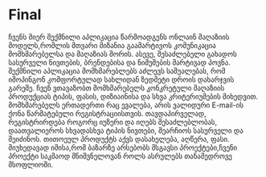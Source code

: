 # Final
ჩვენს მიერ შექმნილი აპლიკაცია წარმოადგენს ონლაინ მაღაზიის მოდელს,რომლის მთვარი მიზანია გაამარტივოს
კომუნიკაცია მომხმარებელსა და მაღაზიას შორის. ასევე, შესაძლებელი გახადოს 
სასურველი ნივთების, ბრენდებისა და ნიმუშების  მარტივად პოვნა. შექმნილი აპლიკაცია მომხმარებლებს აძლევს საშუალებას,
რომ იშოპინგონ კომფორტულად სახლიდან ზედმეტი დროის დახარჯვის გარეშე.
ჩვენ ვთავაზობთ მომხმარებელს კონკრეტული მაღაზიის პროდუქციას  ტიპის, ფასის, დიზიაინისა და სხვა კრიტერიუმების მიხედვით.
მომხმარებელს ერთადერთი რაც ევალება, არის ვალიდური E-mail-ის ქონა წარმატებული რეგისტრაციისთვის.
თავდაპირველად, რეგისტრირდება როგორც იუზერი და იღებს შესაძლებლობას, დაათვალიეროს სხვადასხვა
ტიპის ნივთები, შეარჩიოს სასურველი და შეიძინოს. თითოეულ პროდუქტს აქვს დასახელება, აღწერა, ფასი. 
მიუხედავად იმისა,რომ ბაზარზე არსებობს მსგავსი პროექტები,ჩვენი პროექტი  საკმაოდ მნიშვნელოვან როლს ასრულებს თანამედროვე
მსოფლიოში.
